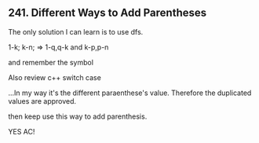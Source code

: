 ## 241. Different Ways to Add Parentheses

The only solution I can learn is to use dfs.

1-k; k-n; => 1-q,q-k and k-p,p-n

and remember the symbol

Also review c++ switch case 

...In my way it's the different paraenthese's value. Therefore the duplicated values are approved.

then keep use this way to add parenthesis.

YES AC!


